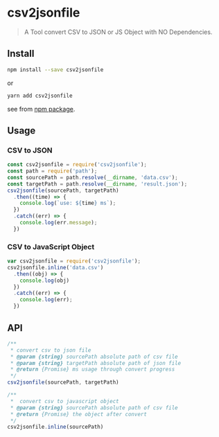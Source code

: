 # csv2jsonfile

> A Tool convert CSV to JSON or JS Object with NO Dependencies.

## Install

```bash
npm install --save csv2jsonfile
```
or
```bash
yarn add csv2jsonfile
```
see from [npm package](https://npmjs.org/package/csv2jsonfile).

## Usage

### CSV to JSON

```javascript
const csv2jsonfile = require('csv2jsonfile');
const path = require('path');
const sourcePath = path.resolve(__dirname, 'data.csv'); 
const targetPath = path.resolve(__dirname, 'result.json'); 
csv2jsonfile(sourcePath, targetPath)
  .then((time) => {
    console.log(`use: ${time} ms`);
  })
  .catch((err) => {
    console.log(err.message);
  })
```

### CSV to JavaScript Object

```javascript
var csv2jsonfile = require('csv2jsonfile');
csv2jsonfile.inline('data.csv')
  .then((obj) => {
    console.log(obj)
  })
  .catch((err) => {
    console.log(err);
  })
```
## API

```javascript
/**
 * convert csv to json file
 * @param {string} sourcePath absolute path of csv file 
 * @param {string} targetPath absolute path of json file
 * @return {Promise} ms usage through convert progress
 */
csv2jsonfile(sourcePath, targetPath)

/**
 *  convert csv to javascript object
 * @param {string} sourcePath absolute path of csv file
 * @return {Promise} the object after convert
 */
csv2jsonfile.inline(sourcePath)
```